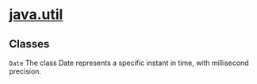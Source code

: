 # [java.util](https://docs.oracle.com/en/java/javase/20/docs/api/java.base/java/util/package-summary.html)

## Classes

`Date` The class Date represents a specific instant in time, with millisecond precision.

